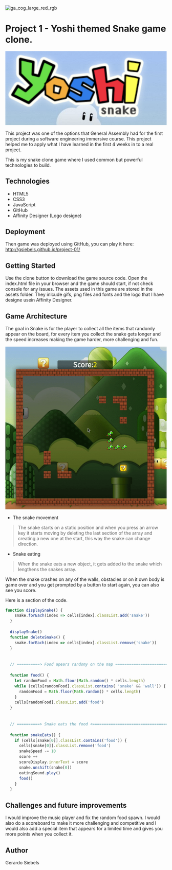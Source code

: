 ![ga_cog_large_red_rgb](https://cloud.githubusercontent.com/assets/40461/8183776/469f976e-1432-11e5-8199-6ac91363302b.png)


# Project 1 - Yoshi themed Snake game clone.

![yoshi snake logo](https://raw.githubusercontent.com/gsiebels/project-01/master/Screenshot%202019-11-21%20at%2010.53.47.png)

This project was one of the options that General Assembly had for the first project during a software engineering immersive course. This project helped me to apply what I have learned in the first 4 weeks in to a real project.

This is my snake clone game where I used common but powerful technologies to build.

## Technologies

- HTML5
- CSS3
- JavaScript
- GitHub
- Affinity Designer (Logo designe)

## Deployment

Then game was deployed using GitHub, you can play it here: http://gsiebels.github.io/project-01/

## Getting Started

Use the clone button to download the game source code. Open the index.html file in your browser and the game should start, if 
not check console for any issues. The assets used in this game are stored in the assets folder. They inlcude gifs, png files 
and fonts and the logo that I have designe usein Affinity Designer.

## Game Architecture

The goal in Snake is for the player to collect all the items that randomly appear on the board, for every item you collect the 
snake gets longer and the speed increases making the game harder, more challenging and fun.

![snake gif](https://raw.githubusercontent.com/gsiebels/project-01/master/ezgif.com-video-to-gif.gif)

* The snake movement
> The snake starts on a static position and when you press an arrow key it starts moving by deleting the last section of the array and creating a new one at the start, this way the snake can change direction.

* Snake eating
>  When the snake eats a new object, it gets added to the snake which lengthens the snakes array.

When the snake crashes on any of the walls, obstacles or on it own body is game over and you get prompted by a button to start again, you can also see you score.

Here is a section of the code.

```javascript
function displaySnake() {
    snake.forEach(index => cells[index].classList.add('snake')) 
  }

  displaySnake()
  function deleteSnake() {
    snake.forEach(index => cells[index].classList.remove('snake'))
  }


  // ==========> Food apears randomy on the map =========================

  function food() {
    let randomFood = Math.floor(Math.random() * cells.length)
    while (cells[randomFood].classList.contains( 'snake' && 'wall')) {
      randomFood = Math.floor(Math.random() * cells.length)
    }
    cells[randomFood].classList.add('food')
  }


  // ==========> Snake eats the food <===================================

  function snakeEats() {
    if (cells[snake[0]].classList.contains('food')) {
      cells[snake[0]].classList.remove('food')
      snakeSpeed -= 10 
      score ++
      scoreDisplay.innerText = score
      snake.unshift(snake[0])  
      eatingSound.play()   
      food()
    } 
  }
```

## Challenges and future improvements

I would improve the music player and fix the random food spawn. I would also do a scoreboard to make it more challenging and competitive and I would also add a special item that appears for a limited time and gives you more points when you collect it.

## Author

Gerardo Siebels 

